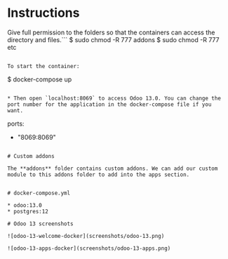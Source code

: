 # Instructions

Give full permission to the folders so that the containers can access the directory and files.```
$ sudo chmod -R 777 addons
$ sudo chmod -R 777 etc
```

To start the container:
```
$ docker-compose up
```

* Then open `localhost:8069` to access Odoo 13.0. You can change the port number for the application in the docker-compose file if you want.

```
ports:
 - "8069:8069"
```

# Custom addons

The **addons** folder contains custom addons. We can add our custom module to this addons folder to add into the apps section.


# docker-compose.yml

* odoo:13.0
* postgres:12

# Odoo 13 screenshots

![odoo-13-welcome-docker](screenshots/odoo-13.png)

![odoo-13-apps-docker](screenshots/odoo-13-apps.png)

